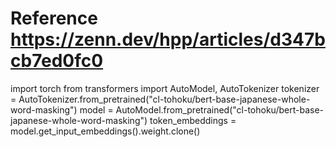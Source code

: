 # Reference https://zenn.dev/hpp/articles/d347bcb7ed0fc0
import torch
from transformers import AutoModel, AutoTokenizer
tokenizer = AutoTokenizer.from_pretrained("cl-tohoku/bert-base-japanese-whole-word-masking")
model = AutoModel.from_pretrained("cl-tohoku/bert-base-japanese-whole-word-masking")
token_embeddings = model.get_input_embeddings().weight.clone()
